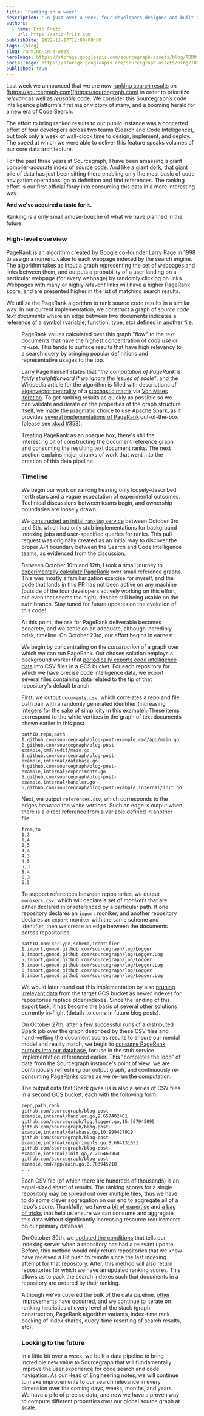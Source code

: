 ```yaml
---
title: 'Ranking in a week'
description: 'In just over a week, four developers designed and built a data pipeline utilizing Sourcegraph\'s wealth of source code data. The result is Sourcegraph\'s new search ranking system inspired by PageRank.'
authors:
  - name: Eric Fritz
    url: https://eric-fritz.com
publishDate: 2022-11-17T12:00+00:00
tags: [blog]
slug: ranking-in-a-week
heroImage: https://storage.googleapis.com/sourcegraph-assets/blog/TODO.png
socialImage: https://storage.googleapis.com/sourcegraph-assets/blog/TODO.png
published: true
---
```


Last week we announced that we are now [ranking search results](https://about.sourcegraph.com/blog/new-search-ranking) on [https://sourcegraph.com](https://sourcegraph.com) in order to prioritize _relevant_ as well as _reusable_ code. We consider this Sourcegraph’s code intelligence platform's first major victory of many, and a booming herald for a new era of Code Search.

The effort to bring ranked results to our public instance was a concerted effort of four developers across two teams (Search and Code Intelligence), but took only a week of wall-clock time to design, implement, and deploy. The speed at which we were able to deliver this feature speaks volumes of our core data architecture.

For the past three years at Sourcegraph, I have been amassing a giant compiler-accurate index of source code. And like a giant dork, that giant pile of data has just been sitting there enabling only the most basic of code navigation operations: go to definition and find references. The ranking effort is our first official foray into consuming this data in a more interesting way.

**And we've acquired a taste for it.**

Ranking is a only small amuse-bouche of what we have planned in the future.

### High-level overview

PageRank is an algorithm created by Google co-founder Larry Page in 1998 to assign a numeric value to each webpage indexed by the search engine. The algorithm takes as input a graph representing the set of webpages and links between them, and outputs a probability of a user landing on a particular webpage (for every webpage) by randomly clicking on links. Webpages with many or highly _relevant_ links will have a higher PageRank score, and are presented higher in the list of matching search results.

We utilize the PageRank algorithm to rank source code results in a similar way. In our current implementation, we construct a graph of _source code text documents_ where an edge between two documents indicates a reference of a symbol (variable, function, type, etc) defined in another file.

<Figure
    src="https://storage.googleapis.com/sourcegraph-assets/blog/new-search-ranking/PageRank-hero-illustration.png"
    alt="PageRank graph"
    caption="An graph of text documents indicating references between files."
    />

PageRank values calculated over this graph "flow" to the text documents that have the highest concentration of _code use_ or _re-use_. This tends to surface results that have high relevancy to a search query by bringing popular definitions and representative usages to the top.

Larry Page himself states that _"the computation of PageRank is fairly straightforward if we ignore the issues of scale"_, and the Wikipedia article for the algorithm is filled with descriptions of [eigenvector centrality](https://en.wikipedia.org/wiki/Eigenvector_centrality) of a [stochastic matrix](https://en.wikipedia.org/wiki/Stochastic_matrix) via [Von Mises iteration](https://en.wikipedia.org/wiki/Power_iteration). To get ranking results as quickly as possible so we can validate and iterate on the properties of the graph structure itself, we made the pragmatic choice to use [Apache Spark](https://spark.apache.org/), as it provides [several implementations of PageRank](https://spark.apache.org/docs/1.6.1/api/java/org/apache/spark/graphx/lib/PageRank.html) out-of-the-box (please see [xkcd #353](https://xkcd.com/353/)).

Treating PageRank as an opaque box, there's still the interesting bit of constructing the document reference graph and consuming the resulting text document ranks. The next section explains major chunks of work that went into the creation of this data pipeline.

### Timeline

We begin our work on ranking hearing only loosely-described north stars and a vague expectation of experimental outcomes. Technical discussions between teams begin, and ownership boundaries are loosely drawn.

We [constructed an initial `ranking` service](https://github.com/sourcegraph/sourcegraph/pull/42457) between October 3rd and 6th, which had only stub implementations for background indexing jobs and user-specified queries for ranks. This pull request was originally created as an initial way to discover the proper API boundary between the Search and Code Intelligence teams, as evidenced from the discussion.

Between October 10th and 12th, I took a small journey to [experimentally calculate PageRank](https://github.com/sourcegraph/sourcegraph/pull/42771) over small reference graphs. This was mostly a familiarization exercise for myself, and the code that lands in this PR has not been active on any machine (outside of the four developers actively working on this effort, but even that seems too high), despite still being usable on the `main` branch. Stay tuned for future updates on the evolution of this code!

At this point, the ask for PageRank deliverable becomes concrete, and we settle on an adequate, although incredibly brisk, timeline. On October 23rd, our effort begins in earnest.

We begin by concentrating on the _construction_ of a graph over which we can run PageRank. Our chosen solution employs a background worker that [periodically exports code intelligence data](https://github.com/sourcegraph/sourcegraph/pull/43334) into CSV files in a GCS bucket. For each repository for which we have precise code intelligence data, we export several files containing data related to the tip of that repository's default branch.

First, we output `documents.csv`, which correlates a repo and file path pair with a randomly generated identifier (increasing integers for the sake of simplicity in this example). These items correspond to the white vertices in the graph of text documents shown earlier in this post.

```csv
pathID,repo,path
1,github.com/sourcegraph/blog-post-example,cmd/app/main.go
2,github.com/sourcegraph/blog-post-example,cmd/audit/main.go
3,github.com/sourcegraph/blog-post-example,internal/database.go
4,github.com/sourcegraph/blog-post-example,internal/experiments.go
5,github.com/sourcegraph/blog-post-example,internal/handler.go
6,github.com/sourcegraph/blog-post-example,internal/init.go
```

Next, we output `references.csv`, which corresponds to the edges _between_ the white vertices. Such an edge is output when there is a direct reference from a variable defined in another file.

```csv
from,to
1,3
1,4
2,5
3,4
4,3
4,5
5,3
5,4
6,3
6,5
```

To support references between repositories, we output `monikers.csv`, which will declare a set of _monikers_ that are either declared in or referenced by a particular path. If one repository declares an `import` moniker, and another repository declares an `export` moniker with the same scheme and identifier, then we create an edge between the documents across repositories.

```csv
pathID,monikerType,schema,identifier
1,import,gomod,github.com/sourcegraph/log/Logger
1,import,gomod,github.com/sourcegraph/log/Logger.Log
5,import,gomod,github.com/sourcegraph/log/Logger
5,import,gomod,github.com/sourcegraph/log/Logger.Log
6,import,gomod,github.com/sourcegraph/log/Logger
6,import,gomod,github.com/sourcegraph/log/Logger.Log
```

We would later round out this implementation by also [pruning irrelevant data](https://github.com/sourcegraph/sourcegraph/pull/43832) from the target GCS bucket as newer indexes for repositories replace older indexes. Since the landing of this export task, it has become the basis of several other solutions currently in-flight (details to come in future blog posts).

On October 27th, after a few successful runs of a distributed Spark job over the graph described by these CSV files and hand-vetting the document scores results to ensure our mental model and reality match, we begin to [consume PageRank outputs into our database](https://github.com/sourcegraph/sourcegraph/pull/43566), for use in the stub service implementation referenced earlier. This "completes the loop" of data from the Sourcegraph instance's point of view: we are continuously refreshing our output graph, and continuously re-consuming PageRanks cores as we re-run the computation.

The output data that Spark gives us is also a series of CSV files in a second GCS bucket, each with the following form:

```csv
repo,path,rank
github.com/sourcegraph/blog-post-example,internal/handler.go,9.657402401
github.com/sourcegraph/log,logger.go,15.567945095
github.com/sourcegraph/blog-post-example,internal/database.go,10.999427919
github.com/sourcegraph/blog-post-example,internal/experiments.go,8.604131051
github.com/sourcegraph/blog-post-example,internal/init.go,7.266468968
github.com/sourcegraph/blog-post-example,cmd/app/main.go,0.703945210
...
```

Each CSV file (of which there are hundreds of thousands) is an equal-sized shard of results. The ranking scores for a single repository may be spread out over multiple files, thus we have to do some clever aggregation on our end to aggregate all of a repo's score. Thankfully, we have a [bit of expertise](https://thenewstack.io/how-to-stop-autovacuum-from-sucking-up-your-performance/) and [a bag of tricks](https://docs.sourcegraph.com/dev/background-information/sql/batch_operations) that help us ensure we can consume and aggregate this data without significantly increasing resource requirements on our primary database.

On October 30th, we [updated the conditions](https://github.com/sourcegraph/sourcegraph/pull/43650) that tells our indexing server when a repository has had a relevant update. Before, this method would only return repositories that we know have received a Git push to remote since the last indexing attempt for that repository. After, this method will also return repositories for which we have an updated ranking scores. This allows us to pack the search indexes such that documents in a repository are ordered by their ranking.

Although we've covered the bulk of the data pipeline, [other](https://github.com/sourcegraph/sourcegraph/pull/43817) [improvements](https://github.com/sourcegraph/sourcegraph/pull/43943) have [occurred](https://github.com/sourcegraph/sourcegraph/pull/43944), and we continue to iterate on ranking heuristics at every level of the stack (graph construction, PageRank algorithm variants, index-time rank packing of index shards, query-time resorting of search results, etc).

### Looking to the future

In a little bit over a week, we built a data pipeline to bring incredible new value to Sourcegraph that will fundamentally improve the user experience for code search and code navigation. As our Head of Engineering notes, we will continue to make improvements to our search relevance in every dimension over the coming days, weeks, months, and years. We have a pile of precise data, and now we have a proven way to compute different properties over our global source graph at scale.
